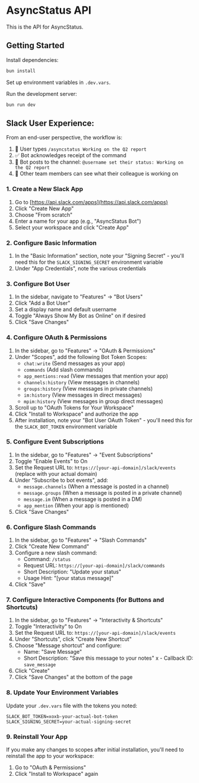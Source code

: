 # AsyncStatus API

This is the API for AsyncStatus.

## Getting Started

Install dependencies:

```bash
bun install
```

Set up environment variables in `.dev.vars`.

Run the development server:

```bash
bun run dev
```

## **Slack User Experience:**

From an end-user perspective, the workflow is:

1. 💬 User types `/asyncstatus Working on the Q2 report`
2. ✅ Bot acknowledges receipt of the command
3. 📣 Bot posts to the channel: `@username set their status: Working on the Q2 report`
4. 👀 Other team members can see what their colleague is working on

### 1. Create a New Slack App

1. Go to [https://api.slack.com/apps](https://api.slack.com/apps)
2. Click "Create New App"
3. Choose "From scratch"
4. Enter a name for your app (e.g., "AsyncStatus Bot")
5. Select your workspace and click "Create App"

### 2. Configure Basic Information

1. In the "Basic Information" section, note your "Signing Secret" - you'll need this for the `SLACK_SIGNING_SECRET` environment variable
2. Under "App Credentials", note the various credentials

### 3. Configure Bot User

1. In the sidebar, navigate to "Features" → "Bot Users"
2. Click "Add a Bot User"
3. Set a display name and default username
4. Toggle "Always Show My Bot as Online" on if desired
5. Click "Save Changes"

### 4. Configure OAuth & Permissions

1. In the sidebar, go to "Features" → "OAuth & Permissions"
2. Under "Scopes", add the following Bot Token Scopes:
   - `chat:write` (Send messages as your app)
   - `commands` (Add slash commands)
   - `app_mentions:read` (View messages that mention your app)
   - `channels:history` (View messages in channels)
   - `groups:history` (View messages in private channels)
   - `im:history` (View messages in direct messages)
   - `mpim:history` (View messages in group direct messages)
3. Scroll up to "OAuth Tokens for Your Workspace"
4. Click "Install to Workspace" and authorize the app
5. After installation, note your "Bot User OAuth Token" - you'll need this for the `SLACK_BOT_TOKEN` environment variable

### 5. Configure Event Subscriptions

1. In the sidebar, go to "Features" → "Event Subscriptions"
2. Toggle "Enable Events" to On
3. Set the Request URL to: `https://[your-api-domain]/slack/events` (replace with your actual domain)
4. Under "Subscribe to bot events", add:
   - `message.channels` (When a message is posted in a channel)
   - `message.groups` (When a message is posted in a private channel)
   - `message.im` (When a message is posted in a DM)
   - `app_mention` (When your app is mentioned)
5. Click "Save Changes"

### 6. Configure Slash Commands

1. In the sidebar, go to "Features" → "Slash Commands"
2. Click "Create New Command"
3. Configure a new slash command:
   - Command: `/status`
   - Request URL: `https://[your-api-domain]/slack/commands`
   - Short Description: "Update your status"
   - Usage Hint: "[your status message]"
4. Click "Save"

### 7. Configure Interactive Components (for Buttons and Shortcuts)

1. In the sidebar, go to "Features" → "Interactivity & Shortcuts"
2. Toggle "Interactivity" to On
3. Set the Request URL to: `https://[your-api-domain]/slack/events`
4. Under "Shortcuts", click "Create New Shortcut"
5. Choose "Message shortcut" and configure:
   - Name: "Save Message"
   - Short Description: "Save this message to your notes"
x   - Callback ID: `save_message`
6. Click "Create"
7. Click "Save Changes" at the bottom of the page

### 8. Update Your Environment Variables

Update your `.dev.vars` file with the tokens you noted:

```
SLACK_BOT_TOKEN=xoxb-your-actual-bot-token
SLACK_SIGNING_SECRET=your-actual-signing-secret
```

### 9. Reinstall Your App

If you make any changes to scopes after initial installation, you'll need to reinstall the app to your workspace:

1. Go to "OAuth & Permissions"
2. Click "Install to Workspace" again 